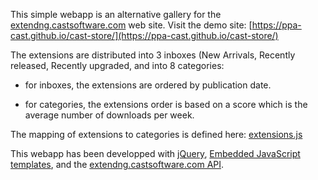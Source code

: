 This simple webapp is an alternative gallery for the [extendng.castsoftware.com](extendng.castsoftware.com) web site. Visit the demo site: [https://ppa-cast.github.io/cast-store/](https://ppa-cast.github.io/cast-store/)

The extensions are distributed into 3 inboxes (New Arrivals, Recently released, Recently upgraded, and into 8 categories:

- for inboxes, the extensions are ordered by publication date.

- for categories, the extensions order is based on a score which is the average number of downloads per week.

The mapping of extensions to categories is defined here: [extensions.js](extensions.js)

This webapp has been developped with [jQuery](https://jquery.com/), [Embedded JavaScript templates](https://www.npmjs.com/package/ejs), and the [extendng.castsoftware.com API](https://extendng.castsoftware.com/api/doc).